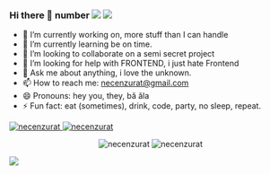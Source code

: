 ### Hi there 👋  number ![](https://komarev.com/ghpvc/?username=necenzurat&style=flat-square&label=Stalker) ![](https://img.shields.io/github/followers/necenzurat?label=Follow&style=social)


- 🔭 I’m currently working on, more stuff than I can handle
- 🌱 I’m currently learning be on time.
- 👯 I’m looking to collaborate on a semi secret project
- 🤔 I’m looking for help with FRONTEND, i just hate Frontend
- 💬 Ask me about anything, i love the unknown.
- 📫 How to reach me: necenzurat@gmail.com
- 😄 Pronouns: hey you, they, bă ăla
- ⚡ Fun fact: eat (sometimes), drink, code, party, no sleep, repeat.


<p >
 <a href="https://www.linkedin.com/in/necenzurat/" target="blank">
  <img src="https://img.shields.io/badge/LinkedIn-0077B5?style=for-the-badge&logo=linkedin&logoColor=white" alt="necenzurat" />
 </a>
 <a href="https://wakatime.com/@necenzurat/" target="blank">
  <img src="https://wakatime.com/badge/user/66b6796d-eb84-4bb9-b9d2-8dc882f4c6ac.svg?style=for-the-badge" alt="necenzurat" />
 </a>
</p>

 
</p>
<p align="center">
  <img src="https://github-readme-stats.vercel.app/api?username=necenzurat&show_icons=true&locale=en&theme=dark&include_all_commits=true&count_private=true" alt="necenzurat" />
<img src="https://github-readme-streak-stats.herokuapp.com/?user=necenzurat&theme=dark" alt="necenzurat" />
</p>

![](https://hit.yhype.me/github/profile?user_id=145449)
